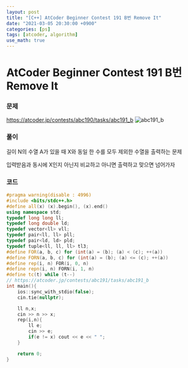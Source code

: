 ```yaml
---
layout: post
title: "[C++] AtCoder Beginner Contest 191 B번 Remove It"
date: "2021-03-05 20:30:00 +0900"
categories: [ps]
tags: [atcoder, algorithm]
use_math: true
---
```


# AtCoder Beginner Contest 191 B번 Remove It
### 문제

https://atcoder.jp/contests/abc190/tasks/abc191_b
![abc191_b](https://i.imgur.com/lU64jza.png)
  
  
### 풀이

길이 N의 수열 A가 있을 때 X와 동일 한 수를 모두 제외한 수열을 출력하는 문제

입력받음과 동시에 X인지 아닌지 비교하고 아니면 출력하고 맞으면 넘어가자

### 코드

```cpp
#pragma warning(disable : 4996)
#include <bits/stdc++.h>
#define all(x) (x).begin(), (x).end()
using namespace std;
typedef long long ll;
typedef long double ld;
typedef vector<ll> vll;
typedef pair<ll, ll> pll;
typedef pair<ld, ld> pld;
typedef tuple<ll, ll, ll> tl3;
#define FOR(a, b, c) for (int(a) = (b); (a) < (c); ++(a))
#define FORN(a, b, c) for (int(a) = (b); (a) <= (c); ++(a))
#define rep(i, n) FOR(i, 0, n)
#define repn(i, n) FORN(i, 1, n)
#define tc(t) while (t--)
// https://atcoder.jp/contests/abc191/tasks/abc191_b
int main(){
    ios::sync_with_stdio(false);
    cin.tie(nullptr);

    ll n,x;
    cin >> n >> x;
    rep(i,n){
        ll e;
        cin >> e;
        if(e != x) cout << e << " ";
    }

    return 0;
}
```